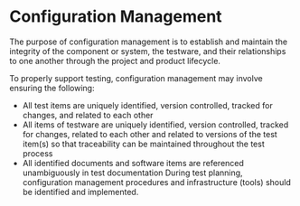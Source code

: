 # Configuration Management 

The purpose of configuration management is to establish and maintain the integrity of the component or
system, the testware, and their relationships to one another through the project and product lifecycle.

To properly support testing, configuration management may involve ensuring the following: 

- All test items are uniquely identified, version controlled, tracked for changes, and related to each
other 
- All items of testware are uniquely identified, version controlled, tracked for changes, related to
each other and related to versions of the test item(s) so that traceability can be maintained
throughout the test process 
- All identified documents and software items are referenced unambiguously in test documentation
During test planning, configuration management procedures and infrastructure (tools) should be identified
and implemented. 



